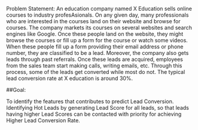 Problem Statement:
An education company named X Education sells online courses to industry profesAsionals. On any given day, many professionals who are interested in the courses land on their website and browse for courses. The company markets its courses on several websites and search engines like Google. Once these people land on the website, they might browse the courses or fill up a form for the course or watch some videos. When these people fill up a form providing their email address or phone number, they are classified to be a lead. Moreover, the company also gets leads through past referrals. Once these leads are acquired, employees from the sales team start making calls, writing emails, etc. Through this process, some of the leads get converted while most do not. The typical lead conversion rate at X education is around 30%.

##Goal:

To identify the features that contributes to predict Lead Conversion.
Identifying Hot Leads by generating Lead Score for all leads, so that leads having higher Lead Scores can be contacted with priority for achieving Higher Lead Conversion Rate.
